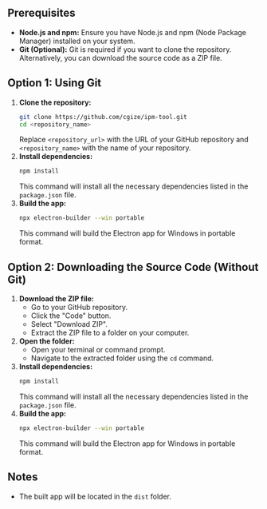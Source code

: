 ## Prerequisites

* **Node.js and npm:** Ensure you have Node.js and npm (Node Package Manager) installed on your system.
* **Git (Optional):** Git is required if you want to clone the repository. Alternatively, you can download the source code as a ZIP file.

## Option 1: Using Git

1.  **Clone the repository:**
    ```bash
    git clone https://github.com/cgize/ipm-tool.git
    cd <repository_name>
    ```
    Replace `<repository_url>` with the URL of your GitHub repository and `<repository_name>` with the name of your repository.
2.  **Install dependencies:**
    ```bash
    npm install
    ```
    This command will install all the necessary dependencies listed in the `package.json` file.
3.  **Build the app:**
    ```bash
    npx electron-builder --win portable
    ```
    This command will build the Electron app for Windows in portable format.

## Option 2: Downloading the Source Code (Without Git)

1.  **Download the ZIP file:**
    * Go to your GitHub repository.
    * Click the "Code" button.
    * Select "Download ZIP".
    * Extract the ZIP file to a folder on your computer.
2.  **Open the folder:**
    * Open your terminal or command prompt.
    * Navigate to the extracted folder using the `cd` command.
3.  **Install dependencies:**
    ```bash
    npm install
    ```
    This command will install all the necessary dependencies listed in the `package.json` file.
4.  **Build the app:**
    ```bash
    npx electron-builder --win portable
    ```
    This command will build the Electron app for Windows in portable format.

## Notes

* The built app will be located in the `dist` folder.
